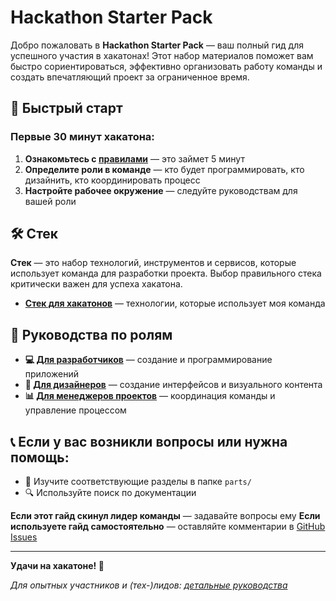 # Hackathon Starter Pack

Добро пожаловать в **Hackathon Starter Pack** — ваш полный гид для успешного участия в хакатонах! Этот набор материалов поможет вам быстро сориентироваться, эффективно организовать работу команды и создать впечатляющий проект за ограниченное время.

## 🚀 Быстрый старт

### Первые 30 минут хакатона:
1. **Ознакомьтесь с [правилами](RULES.md)** — это займет 5 минут
2. **Определите роли в команде** — кто будет программировать, кто дизайнить, кто координировать процесс
3. **Настройте рабочее окружение** — следуйте руководствам для вашей роли

## 🛠 Стек

**Стек** — это набор технологий, инструментов и сервисов, которые использует команда для разработки проекта. Выбор правильного стека критически важен для успеха хакатона.

- [**Стек для хакатонов**](parts/author_stack.md) — технологии, которые использует моя команда

## 👥 Руководства по ролям

- **💻 [Для разработчиков](parts/developers/)** — создание и программирование приложений
- **🎨 [Для дизайнеров](parts/designers/)** — создание интерфейсов и визуального контента
- **📊 [Для менеджеров проектов](parts/managers/)** — координация команды и управление процессом

## 📞 Если у вас возникли вопросы или нужна помощь:

- 📖 Изучите соответствующие разделы в папке `parts/`
- 🔍 Используйте поиск по документации

**Если этот гайд скинул лидер команды** — задавайте вопросы ему
**Если используете гайд самостоятельно** — оставляйте комментарии в [GitHub Issues](https://github.com/ArtiomNosov/hackathon-starter-pack/issues)

---

**Удачи на хакатоне! 🎉**

*Для опытных участников и (тех-)лидов: [детальные руководства](parts/advanced/)*
